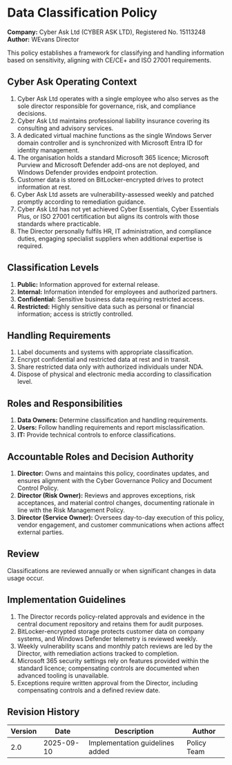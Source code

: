 # Data Classification Policy

**Company:** Cyber Ask Ltd (CYBER ASK LTD), Registered No. 15113248  
**Author:** WEvans Director

This policy establishes a framework for classifying and handling information based on sensitivity, aligning with CE/CE+ and ISO 27001 requirements.

## Cyber Ask Operating Context

1. Cyber Ask Ltd operates with a single employee who also serves as the sole director responsible for governance, risk, and compliance decisions.
2. Cyber Ask Ltd maintains professional liability insurance covering its consulting and advisory services.
3. A dedicated virtual machine functions as the single Windows Server domain controller and is synchronized with Microsoft Entra ID for identity management.
4. The organisation holds a standard Microsoft 365 licence; Microsoft Purview and Microsoft Defender add-ons are not deployed, and Windows Defender provides endpoint protection.
5. Customer data is stored on BitLocker-encrypted drives to protect information at rest.
6. Cyber Ask Ltd assets are vulnerability-assessed weekly and patched promptly according to remediation guidance.
7. Cyber Ask Ltd has not yet achieved Cyber Essentials, Cyber Essentials Plus, or ISO 27001 certification but aligns its controls with those standards where practicable.
8. The Director personally fulfils HR, IT administration, and compliance duties, engaging specialist suppliers when additional expertise is required.



## Classification Levels

1. **Public:** Information approved for external release.
2. **Internal:** Information intended for employees and authorized partners.
3. **Confidential:** Sensitive business data requiring restricted access.
4. **Restricted:** Highly sensitive data such as personal or financial information; access is strictly controlled.

## Handling Requirements

1. Label documents and systems with appropriate classification.
2. Encrypt confidential and restricted data at rest and in transit.
3. Share restricted data only with authorized individuals under NDA.
4. Dispose of physical and electronic media according to classification level.

## Roles and Responsibilities

1. **Data Owners:** Determine classification and handling requirements.
2. **Users:** Follow handling requirements and report misclassification.
3. **IT:** Provide technical controls to enforce classifications.

## Accountable Roles and Decision Authority

1. **Director:** Owns and maintains this policy, coordinates updates, and ensures alignment with the Cyber Governance Policy and Document Control Policy.
2. **Director (Risk Owner):** Reviews and approves exceptions, risk acceptances, and material control changes, documenting rationale in line with the Risk Management Policy.
3. **Director (Service Owner):** Oversees day-to-day execution of this policy, vendor engagement, and customer communications when actions affect external parties.


## Review

Classifications are reviewed annually or when significant changes in data usage occur.

## Implementation Guidelines
1. The Director records policy-related approvals and evidence in the central document repository and retains them for audit purposes.
2. BitLocker-encrypted storage protects customer data on company systems, and Windows Defender telemetry is reviewed weekly.
3. Weekly vulnerability scans and monthly patch reviews are led by the Director, with remediation actions tracked to completion.
4. Microsoft 365 security settings rely on features provided within the standard licence; compensating controls are documented when advanced tooling is unavailable.
5. Exceptions require written approval from the Director, including compensating controls and a defined review date.


## Revision History

| Version | Date | Description | Author |
| ------- | ---------- | ----------------------- | ------ |
| 2.0     | 2025-09-10 | Implementation guidelines added | Policy Team |
